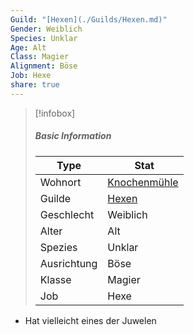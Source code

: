 ```yaml
---
Guild: "[Hexen](./Guilds/Hexen.md)"
Gender: Weiblich
Species: Unklar
Age: Alt
Class: Magier
Alignment: Böse
Job: Hexe
share: true
---
```


>[!infobox]
>##### Basic Information
>Type | Stat |
>----  | ----  |
> Wohnort | [Knochenmühle](Knochenm%C3%BChle.md) |
> Guilde | [Hexen](./Guilds/Hexen.md) |
> Geschlecht | Weiblich |
> Alter | Alt |
> Spezies | Unklar |
> Ausrichtung | Böse |
> Klasse | Magier |
> Job | Hexe |

- Hat vielleicht eines der Juwelen